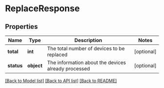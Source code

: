 # ReplaceResponse

## Properties
Name | Type | Description | Notes
------------ | ------------- | ------------- | -------------
**total** | **int** | The total number of devices to be replaced | [optional] 
**status** | **object** | The information about the devices already processed | [optional] 

[[Back to Model list]](../README.md#documentation-for-models) [[Back to API list]](../README.md#documentation-for-api-endpoints) [[Back to README]](../README.md)

